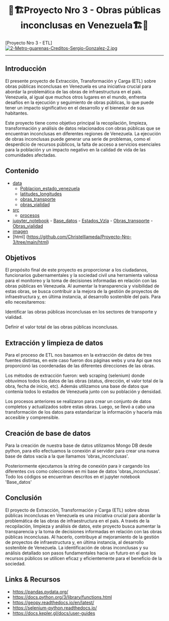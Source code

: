 <div align="center">

# **🚧🏗️Proyecto Nro 3 - Obras públicas inconclusas en Venezuela🏗️🚧** </div>
[Proyecto Nro 3 - ETL][![2-Metro-guarenas-Creditos-Sergio-Gonzalez-2.jpg](https://i.postimg.cc/vB7mLWxV/2-Metro-guarenas-Creditos-Sergio-Gonzalez-2.jpg)](https://postimg.cc/DJZF74gv)


---
</div>

## Introducción
El presente proyecto de Extracción, Transformación y Carga (ETL) sobre obras públicas inconclusas en Venezuela es una iniciativa crucial para abordar la problemática de las obras de infraestructura en el país. Venezuela, al igual que muchos otros lugares en el mundo, enfrenta desafíos en la ejecución y seguimiento de obras públicas, lo que puede tener un impacto significativo en el desarrollo y el bienestar de sus habitantes.

Este proyecto tiene como objetivo principal la recopilación, limpieza, transformación y análisis de datos relacionados con obras públicas que se encuentran inconclusas en diferentes regiones de Venezuela. La ejecución de obras inconclusas puede generar una serie de problemas, como el desperdicio de recursos públicos, la falta de acceso a servicios esenciales para la población y un impacto negativo en la calidad de vida de las comunidades afectadas.


## Contenido
- [data](https://github.com/Christelllameda/Proyecto-Nro-3/tree/main/data)
    - [Poblacion_estado_venezuela](https://github.com/Christelllameda/Proyecto-Nro-3/blob/main/data/Poblacion_estado_venezuela.csv)
    - [latitudes_longitudes](https://github.com/Christelllameda/Proyecto-Nro-3/blob/main/data/latitudes_longitudes.csv)
    - [obras_transporte](https://github.com/Christelllameda/Proyecto-Nro-3/blob/main/data/obras_transporte.csv)
    - [obras_vialidad](https://github.com/Christelllameda/Proyecto-Nro-3/blob/main/data/obras_vialidad.csv)
- [src](https://github.com/Christelllameda/Proyecto-Nro-3/tree/main/src)
    - [procesos](https://github.com/Christelllameda/Proyecto-Nro-3/blob/main/src/procesos.py)
- [jupyter_notebook](https://github.com/Christelllameda/Proyecto-Nro-3/tree/main/jupyter_notebook)
        - [Base_datos](https://github.com/Christelllameda/Proyecto-Nro-3/blob/main/jupyter_notebook/Base_datos.ipynb)
        - [Estados_Vzla](https://github.com/Christelllameda/Proyecto-Nro-3/blob/main/jupyter_notebook/Estados_Vzla.ipynb)
        - [Obras_transporte](https://github.com/Christelllameda/Proyecto-Nro-3/blob/main/jupyter_notebook/Obras_transporte.ipynb)
        - [Obras_vialidad](https://github.com/Christelllameda/Proyecto-Nro-3/blob/main/jupyter_notebook/Obras_vialidad.ipynb)
- [imagen](https://github.com/Christelllameda/Proyecto-Nro-3/tree/main/imagen)
- [html] (https://github.com/Christelllameda/Proyecto-Nro-3/tree/main/html)


## Objetivos
El propósito final de este proyecto es proporcionar a los ciudadanos, funcionarios gubernamentales y la sociedad civil una herramienta valiosa para el monitoreo y la toma de decisiones informadas en relación con las obras públicas en Venezuela. Al aumentar la transparencia y visibilidad de estas obras, se busca contribuir a la mejora de la gestión de proyectos de infraestructura y, en última instancia, al desarrollo sostenible del país.
Para ello necesitaremos:

Identificar las obras públicas inconclusas en los sectores de transporte y vialidad.

Definir el valor total de las obras públicas inconclusas.

## Extracción y limpieza de datos
Para el proceso de ETL nos basamos en la extracción de datos de tres fuentes distintas, en este caso fueron dos páginas webs y una Api que nos proporcionó las coordenadas de las diferentes direcciones de las obras.

Los métodos de extracción fueron: web scraping (selenium) donde obtuvimos todos los datos de las obras (status, dirección, el valor total de la obra, fecha de inicio, etc). Además utilizamos una base de datos que contenía todos lo estados de Venezuela junto con su población y densidad.

Los procesos anteriores se realizaron para crear un conjunto de datos completos y actualizados sobre estas obras. Luego, se llevó a cabo una transformación de los datos para estandarizar la información y hacerla más accesible y comprensible. 

## Creación de base de datos
Para la creación de nuestra base de datos utilizamos Mongo DB desde python, para ello efectuamos la conexión al servidor para crear una nueva base de datos vacía a la que llamamos 'obras_inconclusas'.

Posteriormente ejecutamos la string de conexión para ir cargando los diferentes cvs como colecciones en mi base de datos 'obras_inconclusas'. Todo los códigos se encuentran descritos en el jupyter notebook 'Base_datos'


## Conclusión
El proyecto de Extracción, Transformación y Carga (ETL) sobre obras públicas inconclusas en Venezuela es una iniciativa crucial para abordar la problemática de las obras de infraestructura en el país. A través de la recopilación, limpieza y análisis de datos, este proyecto busca aumentar la transparencia y la toma de decisiones informadas en relación con las obras públicas inconclusas. Al hacerlo, contribuye al mejoramiento de la gestión de proyectos de infraestructura y, en última instancia, al desarrollo sostenible de Venezuela. La identificación de obras inconclusas y su análisis detallado son pasos fundamentales hacia un futuro en el que los recursos públicos se utilicen eficaz y eficientemente para el beneficio de la sociedad.

## Links & Recursos
- https://pandas.pydata.org/
- https://docs.python.org/3/library/functions.html
- https://geopy.readthedocs.io/en/latest/
- https://selenium-python.readthedocs.io/
- https://docs.kepler.gl/docs/user-guides